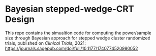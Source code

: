 # Bayesian stepped-wedge-CRT Design
This repo contains the simualtion code for computing the power/sample size through Bayesian approach for stepped wedge cluster randomized trials, published on _Clinical Trials_, 2021: https://journals.sagepub.com/doi/full/10.1177/1740774520980052
